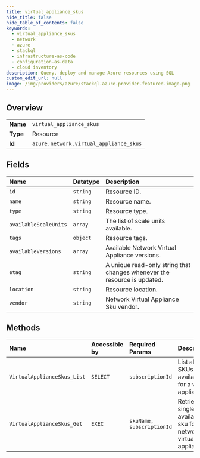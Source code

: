 ```yaml
---
title: virtual_appliance_skus
hide_title: false
hide_table_of_contents: false
keywords:
  - virtual_appliance_skus
  - network
  - azure    
  - stackql
  - infrastructure-as-code
  - configuration-as-data
  - cloud inventory
description: Query, deploy and manage Azure resources using SQL
custom_edit_url: null
image: /img/providers/azure/stackql-azure-provider-featured-image.png
---
```

  
    

## Overview
<table><tbody>
<tr><td><b>Name</b></td><td><code>virtual_appliance_skus</code></td></tr>
<tr><td><b>Type</b></td><td>Resource</td></tr>
<tr><td><b>Id</b></td><td><code>azure.network.virtual_appliance_skus</code></td></tr>
</tbody></table>

## Fields
| Name | Datatype | Description |
|:-----|:---------|:------------|
| `id` | `string` | Resource ID. |
| `name` | `string` | Resource name. |
| `type` | `string` | Resource type. |
| `availableScaleUnits` | `array` | The list of scale units available. |
| `tags` | `object` | Resource tags. |
| `availableVersions` | `array` | Available Network Virtual Appliance versions. |
| `etag` | `string` | A unique read-only string that changes whenever the resource is updated. |
| `location` | `string` | Resource location. |
| `vendor` | `string` | Network Virtual Appliance Sku vendor. |
## Methods
| Name | Accessible by | Required Params | Description |
|:-----|:--------------|:----------------|:------------|
| `VirtualApplianceSkus_List` | `SELECT` | `subscriptionId` | List all SKUs available for a virtual appliance. |
| `VirtualApplianceSkus_Get` | `EXEC` | `skuName, subscriptionId` | Retrieves a single available sku for network virtual appliance. |
